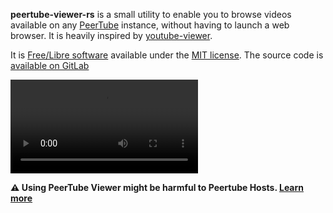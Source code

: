 **peertube-viewer-rs** is a small utility to enable you to browse videos available on any [PeerTube](https://joinpeertube.org) instance, without having to launch a web browser.
It is heavily inspired by [youtube-viewer](https://github.com/trizen/youtube-viewer).

It is [Free/Libre software](https://en.wikipedia.org/wiki/Free_software) available under the [MIT license](https://en.wikipedia.org/wiki/MIT_License). The source code is [available on GitLab](https://gitlab.com/peertube-viewer/peertube-viewer-rs)


<video autoplay controls loop style="max-width:100%;max-height:100%">
    <source src="/videos/ptrs-demo.mp4">
</video>

**:warning: Using PeerTube Viewer might be harmful to Peertube Hosts. [Learn more](/posts/2021-02-20-peertube-viewer-and-webtorrent/#what-this-means-for-peertube-viewer)**
